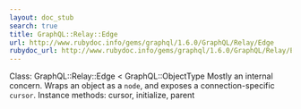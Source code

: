 ```yaml
---
layout: doc_stub
search: true
title: GraphQL::Relay::Edge
url: http://www.rubydoc.info/gems/graphql/1.6.0/GraphQL/Relay/Edge
rubydoc_url: http://www.rubydoc.info/gems/graphql/1.6.0/GraphQL/Relay/Edge
---
```


Class: GraphQL::Relay::Edge < GraphQL::ObjectType
Mostly an internal concern. 
Wraps an object as a `node`, and exposes a connection-specific
`cursor`. 
Instance methods:
cursor, initialize, parent

